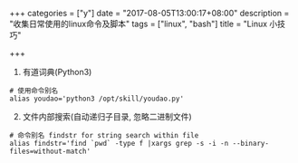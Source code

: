 +++
categories = ["y"]
date = "2017-08-05T13:00:17+08:00"
description = "收集日常使用的linux命令及脚本"
tags = ["linux", "bash"]
title = "Linux 小技巧"

+++

1. 有道词典(Python3)

```
# 使用命令别名
alias youdao='python3 /opt/skill/youdao.py'
```

2. 文件内部搜索(自动递归子目录, 忽略二进制文件)

```
# 命令别名 findstr for string search within file
alias findstr='find `pwd` -type f |xargs grep -s -i -n --binary-files=without-match'
```
